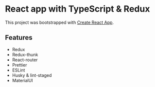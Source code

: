 # React app with TypeScript & Redux 
This project was bootstrapped with [Create React App](https://github.com/facebook/create-react-app).

## Features
* Redux
* Redux-thunk
* React-router
* Prettier
* ESLint
* Husky & lint-staged
* MaterialUI


